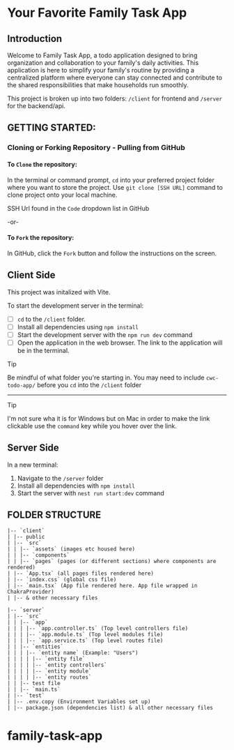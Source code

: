 # Your Favorite Family Task App

## Introduction

Welcome to Family Task App, a todo application designed to bring organization and collaboration to your family's daily activities. This application is here to simplify your family's routine by providing a centralized platform where everyone can stay connected and contribute to the shared responsibilities that make households run smoothly.

This project is broken up into two folders: `/client` for frontend and `/server` for the backend/api.

## GETTING STARTED:

### Cloning or Forking Repository - Pulling from GitHub

#### To `Clone` the repository:

In the terminal or command prompt, `cd` into your preferred project folder where you want to store the project. Use `git clone [SSH URL]` command to clone project onto your local machine.

SSH Url found in the `Code` dropdown list in GitHub

-or-

#### To `Fork` the repository:

In GitHub, click the `Fork` button and follow the instructions on the screen.

## Client Side

This project was initalized with Vite.

To start the development server in the terminal:

- [ ] `cd` to the `/client` folder.
- [ ] Install all dependencies using `npm install`
- [ ] Start the development server with the `npm run dev` command
- [ ] Open the application in the web browser. The link to the application will be in the terminal.

> [!TIP]
> Be mindful of what folder you're starting in. You may need to include `cwc-todo-app/` before you `cd` into the `/client` folder

---

> [!TIP]
> I'm not sure wha it is for Windows but on Mac in order to make the link clickable use the `command` key while you hover over the link.

## Server Side

In a new terminal:

1. Navigate to the `/server` folder
2. Install all dependencies with `npm install`
3. Start the server with `nest run start:dev` command

## FOLDER STRUCTURE

```
|-- `client`
| |-- public
| |-- `src`
| | |-- `assets` (images etc housed here)
| | |-- `components`
| | |-- `pages` (pages (or different sections) where components are rendered)
| |-- `App.tsx` (all pages files rendered here)
| |-- `index.css` (global css file)
| |-- `main.tsx` (App file rendered here. App file wrapped in ChakraProvider)
| |-- & other necessary files

|-- `server`
| |-- `src`
| | |-- `app`
| | | |-- `app.controller.ts` (Top level controllers file)
| | | |-- `app.module.ts` (Top level modules file)
| | | |-- `app.service.ts` (Top level routes file)
| | |-- `entities`
| | | |-- `entity name` (Example: "Users")
| | | | |-- `entity file`
| | | | |-- `entity controllers`
| | | | |-- `entity module`
| | | | |-- `entity routes`
| | |-- test file
| | |-- `main.ts`
| |-- `test`
| |-- .env.copy (Environment Variables set up)
| |-- package.json (dependencies list) & all other necessary files
```

# family-task-app

